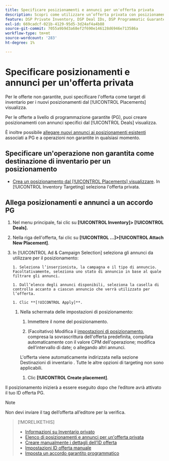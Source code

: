 ```yaml
---
title: Specificare posizionamenti e annunci per un'offerta privata
description: Scopri come utilizzare un’offerta privata con posizionamenti e annunci aggiuntivi.
feature: DSP Private Inventory, DSP Deal IDs, DSP Programmatic Guaranteed Deals
exl-id: 669cadcf-021b-4129-95d5-3d24af4a4b88
source-git-commit: 7055a9b9d3a68ef2f690e146128d6946e713586a
workflow-type: tm+mt
source-wordcount: '283'
ht-degree: 1%

---
```


# Specificare posizionamenti e annunci per un&#39;offerta privata

Per le offerte non garantite, puoi specificare l&#39;offerta come target di inventario per i nuovi posizionamenti dal [!UICONTROL Placements] visualizza.

Per le offerte a livello di programmazione garantite (PG), puoi creare posizionamenti con annunci specifici dal [!UICONTROL Deals] visualizza.

È inoltre possibile [allegare nuovi annunci ai posizionamenti esistenti](/help/dsp/campaign-management/ads/ad-attach-to-placement.md) associati a PG e a operazioni non garantite in qualsiasi momento.

## Specificare un&#39;operazione non garantita come destinazione di inventario per un posizionamento

* [Crea un posizionamento dal [!UICONTROL Placements] visualizzare](/help/dsp/campaign-management/placements/placement-create.md). In [!UICONTROL Inventory Targeting] seleziona l&#39;offerta privata.

## Allega posizionamenti e annunci a un accordo PG

1. Nel menu principale, fai clic su **[!UICONTROL Inventory]> [!UICONTROL Deals].**

1. Nella riga dell&#39;offerta, fai clic su  **[!UICONTROL ...]>[!UICONTROL Attach New Placement]**.

1. In [!UICONTROL Ad & Campaign Selection] seleziona gli annunci da utilizzare per il posizionamento:

       1. Seleziona l’inserzionista, la campagna e il tipo di annuncio. Facoltativamente, seleziona uno stato di annuncio in base al quale filtrare gli annunci.
       
       1. Dall’elenco degli annunci disponibili, seleziona la casella di controllo accanto a ciascun annuncio che verrà utilizzato per l’offerta.
       
       1. Clic **[!UICONTROL Apply]**.
   
   1. Nella schermata delle impostazioni di posizionamento:

      1. Immettere il nome del posizionamento.

      1. (Facoltativo) Modifica il [impostazioni di posizionamento](/help/dsp/campaign-management/placements/placement-settings.md), compresa la sovrascrittura dell&#39;offerta predefinita, compilata automaticamente con il valore CPM dell&#39;operazione; modifica dell’intervallo di date; o allegando altri annunci.

      L&#39;offerta viene automaticamente indirizzata nella sezione Destinazioni di inventario . Tutte le altre opzioni di targeting non sono applicabili.

      1. Clic **[!UICONTROL Create placement]**.


Il posizionamento inizierà a essere eseguito dopo che l’editore avrà attivato il tuo ID offerta PG.

>[!NOTE]
>
> Non devi inviare il tag dell’offerta all’editore per la verifica.

>[!MORELIKETHIS]
>
>* [Informazioni su Inventario privato](private-inventory-about.md)
>* [Elenco di posizionamenti e annunci per un&#39;offerta privata](/help/dsp/inventory/private-deal-view-placements.md)
>* [Creare manualmente i dettagli dell’ID offerta](deal-id-create.md)
>* [Impostazioni ID offerta manuale](deal-id-settings.md)
>* [Imposta un accordo garantito programmatico](programmatic-guaranteed-set-up.md)

